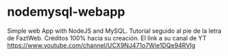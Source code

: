 # nodemysql-webapp
Simple web App with NodeJS and MySQL. 
Tutorial seguido al pie de la letra de FaztWeb. Créditos 100% hacia su creación.
El link a su canal de YT https://www.youtube.com/channel/UCX9NJ471o7Wie1DQe94RVIg
